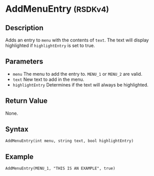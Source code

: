 # AddMenuEntry <small>(RSDKv4)</small>

## Description
Adds an entry to `menu` with the contents of `text`. The text will display highlighted if `highlightEntry` is set to true.

## Parameters
- `menu`
The menu to add the entry to. `MENU_1` or `MENU_2` are valid.
- `text`
New text to add in the menu.
- `highlightEntry`
Determines if the text will always be highlighted.

## Return Value
None.

## Syntax
```
AddMenuEntry(int menu, string text, bool highlightEntry)
```

## Example
```
AddMenuEntry(MENU_1, "THIS IS AN EXAMPLE", true)
```